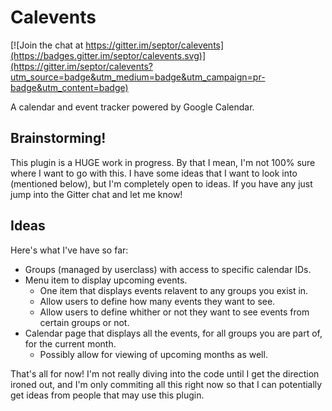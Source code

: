 # Calevents

[![Join the chat at https://gitter.im/septor/calevents](https://badges.gitter.im/septor/calevents.svg)](https://gitter.im/septor/calevents?utm_source=badge&utm_medium=badge&utm_campaign=pr-badge&utm_content=badge)

A calendar and event tracker powered by Google Calendar.

## Brainstorming!

This plugin is a HUGE work in progress. By that I mean, I'm not 100% sure where I want to go with this. I have some ideas that I want to look into (mentioned below), but I'm completely open to ideas. If you have any just jump into the Gitter chat and let me know!

## Ideas

Here's what I've have so far:

* Groups (managed by userclass) with access to specific calendar IDs.
* Menu item to display upcoming events.
  * One item that displays events relavent to any groups you exist in.
  * Allow users to define how many events they want to see.
  * Allow users to define whither or not they want to see events from certain groups or not.
* Calendar page that displays all the events, for all groups you are part of, for the current month.
  * Possibly allow for viewing of upcoming months as well.

That's all for now! I'm not really diving into the code until I get the direction ironed out, and I'm only commiting all this right now so that I can potentially get ideas from people that may use this plugin.
